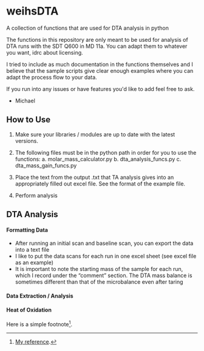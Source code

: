 # weihsDTA
A collection of functions that are used for DTA analysis in python

The functions in this repository are only meant to be used for analysis of DTA runs with the SDT Q600 in MD 11a.
You can adapt them to whatever you want, idrc about licensing.

I tried to include as much documentation in the functions themselves and I believe that the sample scripts give clear enough examples
where you can adapt the process flow to your data.

If you run into any issues or have features you'd like to add feel free to ask.

- Michael

## How to Use 
1) Make sure your libraries / modules are up to date with the latest versions.
2) The following files must be in the python path in order for you to use the functions:
      a. molar_mass_calculator.py
      b. dta_analysis_funcs.py
      c. dta_mass_gain_funcs.py
      
3) Place the text from the output .txt that TA analysis gives into an appropriately filled out excel file. See the format
  of the example file.
4) Perform analysis

## DTA Analysis 

#### Formatting Data
- After running an initial scan and baseline scan, you can export the data into a text file
- I like to put the data scans for each run in one excel sheet (see excel file as an example)
- It is important to note the starting mass of the sample for each run, which I record under the “comment” section. The DTA mass balance is sometimes different than that of the microbalance even after taring

#### Data Extraction / Analysis


#### Heat of Oxidation
Here is a simple footnote[^1].

[^1]: [My reference](https://link.springer.com/article/10.1007/s10853-020-05031-5).





